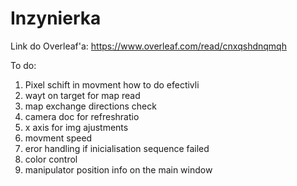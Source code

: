 # Inzynierka
Link do Overleaf'a:
https://www.overleaf.com/read/cnxqshdnqmqh

To do:
1. Pixel schift in movment how to do efectivli
3. wayt on target for map read
4. map exchange directions check
5. camera doc for refreshratio
6. x axis for img ajustments
7. movment speed
8. eror handling if inicialisation sequence failed
10. color control
11. manipulator position info on the main window
